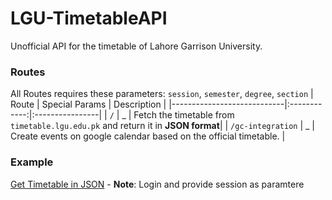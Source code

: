 # LGU-TimetableAPI
Unofficial API for the timetable of Lahore Garrison University.

### Routes
All Routes requires these parameters: `session`, `semester`, `degree`, `section`
| Route                      | Special Params             | Description    |
|----------------------------|:------------:|:----------------|
| `/`                        | _            | Fetch the timetable from `timetable.lgu.edu.pk` and return it in **JSON format**|
| `/gc-integration`            | _            | Create events on google calendar based on the official timetable.               |

### Example
[Get Timetable in JSON](https://lgu-timetable-api.deta.dev/session=jjedrbhv59rmhc871qs1i7gv97&semester=5&degree=BSCS&section=A) - **Note**: Login and provide session as paramtere
